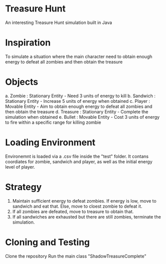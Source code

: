 # Treasure Hunt
 An interesting Treasure Hunt simulation built in Java

# Inspiration

 To simulate a situation where the main character need to obtain enough energy to defeat all zombies and then obtain the treasure



# Objects



a. Zombie : Stationary Entity - Need 3 units of energy to kill
b. Sandwich : Stationary Entity - Increase 5 units of energy when obtained
c. Player : Movable Entity - Aim to obtain enough energy to defeat all zombies and then obtain the treasure
d. Treasure : Stationary Entity - Complete the simulation when obtained
e. Bullet : Movable Entity - Cost 3 units of energy to fire within a specific range for killing zombie

# Loading Environment

Environemnt is loaded via a .csv file inside the "test" folder. It contans coordiates for zombie, sandwich and player, as well as the initial energy level of player.

# Strategy

1. Maintain sufficient energy to defeat zombies. If energy is low, move to sandwich and eat that. Else, move to cloest zombie to defeat it.
2. If all zombies are defeated, move to treasure to obtain that.
3. If all sandwiches are exhausted but there are still zombies, terminate the simulation.

# Cloning and Testing

Clone the repository
Run the main class "ShadowTreasureComplete"